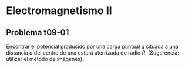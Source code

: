 # Electromagnetismo II
## Problema t09-01

Encontrar el potencial producido por una carga puntual $`q`$ situada a una
distancia $`a`$ del centro de una esfera aterrizada de radio $`R`$. (Sugerencia:
utilizar el método de imágenes).
